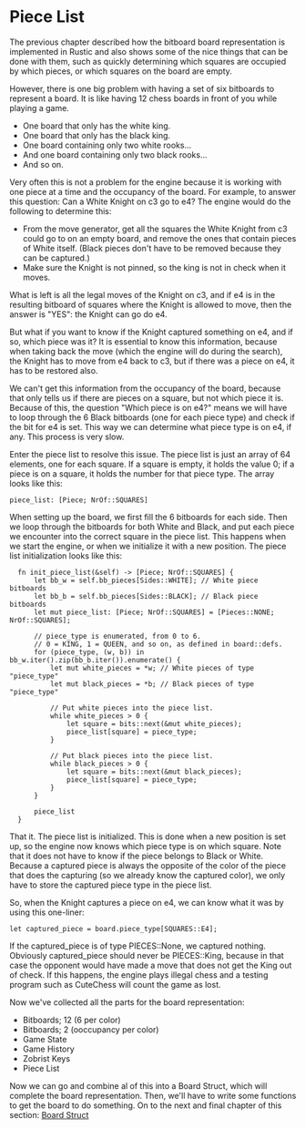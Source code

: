 # Piece List

The previous chapter described how the bitboard board representation is
implemented in Rustic and also shows some of the nice things that can be
done with them, such as quickly determining which squares are occupied by
which pieces, or which squares on the board are empty.

However, there is one big problem with having a set of six bitboards to
represent a board. It is like having 12 chess boards in front of you while
playing a game.

- One board that only has the white king.
- One board that only has the black king.
- One board containing only two white rooks...
- And one board containing only two black rooks...
- And so on.

Very often this is not a problem for the engine because it is working with
one piece at a time and the occupancy of the board. For example, to answer
this question: Can a White Knight on c3 go to e4? The engine would do the
following to determine this:

- From the move generator, get all the squares the White Knight from c3
  could go to on an empty board, and remove the ones that contain pieces of
  White itself. (Black pieces don't have to be removed because they can be
  captured.)
- Make sure the Knight is not pinned, so the king is not in check when it
  moves.

What is left is all the legal moves of the Knight on c3, and if e4 is in
the resulting bitboard of squares where the Knight is allowed to move, then
the answer is "YES": the Knight can go do e4.

But what if you want to know if the Knight captured something on e4, and if
so, which piece was it? It is essential to know this information, because
when taking back the move (which the engine will do during the search), the
Knight has to move from e4 back to c3, but if there was a piece on e4, it
has to be restored also.

We can't get this information from the occupancy of the board, because that
only tells us if there are pieces on a square, but not which piece it is.
Because of this, the question "Which piece is on e4?" means we will have to
loop through the 6 Black bitboards (one for each piece type) and check if
the bit for e4 is set. This way we can determine what piece type is on e4,
if any. This process is very slow.

Enter the piece list to resolve this issue. The piece list is just an array
of 64 elements, one for each square. If a square is empty, it holds the
value 0; if a piece is on a square, it holds the number for that piece
type. The array looks like this:

```rust,ignore
piece_list: [Piece; NrOf::SQUARES]
```

When setting up the board, we first fill the 6 bitboards for each side.
Then we loop through the bitboards for both White and Black, and put each
piece we encounter into the correct square in the piece list. This happens
when we start the engine, or when we initialize it with a new position. The
piece list initialization looks like this:


```rust,ignore
  fn init_piece_list(&self) -> [Piece; NrOf::SQUARES] {
      let bb_w = self.bb_pieces[Sides::WHITE]; // White piece bitboards
      let bb_b = self.bb_pieces[Sides::BLACK]; // Black piece bitboards
      let mut piece_list: [Piece; NrOf::SQUARES] = [Pieces::NONE; NrOf::SQUARES];

      // piece_type is enumerated, from 0 to 6.
      // 0 = KING, 1 = QUEEN, and so on, as defined in board::defs.
      for (piece_type, (w, b)) in bb_w.iter().zip(bb_b.iter()).enumerate() {
          let mut white_pieces = *w; // White pieces of type "piece_type"
          let mut black_pieces = *b; // Black pieces of type "piece_type"

          // Put white pieces into the piece list.
          while white_pieces > 0 {
              let square = bits::next(&mut white_pieces);
              piece_list[square] = piece_type;
          }

          // Put black pieces into the piece list.
          while black_pieces > 0 {
              let square = bits::next(&mut black_pieces);
              piece_list[square] = piece_type;
          }
      }

      piece_list
  }
```

That it. The piece list is initialized. This is done when a new position is
set up, so the engine now knows which piece type is on which square. Note
that it does not have to know if the piece belongs to Black or White.
Because a captured piece is always the opposite of the color of the piece
that does the capturing (so we already know the captured color), we only
have to store the captured piece type in the piece list.

So, when the Knight captures a piece on e4, we can know what it was by
using this one-liner:

```rust,ignore
let captured_piece = board.piece_type[SQUARES::E4];
```

If the captured_piece is of type PIECES::None, we captured nothing.
Obviously captured_piece should never be PIECES::King, because in that case
the opponent would have made a move that does not get the King out of
check. If this happens, the engine plays illegal chess and a testing
program such as CuteChess will count the game as lost.

Now we've collected all the parts for the board representation:

- Bitboards; 12 (6 per color)
- Bitboards; 2 (ooccupancy per color)
- Game State
- Game History
- Zobrist Keys
- Piece List

Now we can go and combine al of this into a Board Struct, which will
complete the board representation. Then, we'll have to write some
functions to get the board to do something. On to the next and final
chapter of this section: [Board Struct](./board_struct.md)


